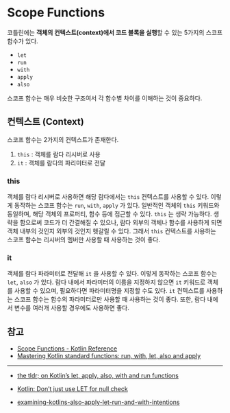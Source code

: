 # Scope Functions

코틀린에는 **객체의 컨텍스트(context)에서 코드 블록을 실행**할 수 있는 5가지의 스코프 함수가 있다.

* `let`
* `run`
* `with`
* `apply`
* `also`

스코프 함수는 매우 비슷한 구조여서 각 함수별 차이를 이해하는 것이 중요하다.

## 컨텍스트 (Context)

스코프 함수는 2가지의 컨텍스트가 존재한다.

1. `this` : 객체를 람다 리시버로 사용
2. `it` : 객체를 람다의 파리미터로 전달

### this

객체를 람다 리시버로 사용하면 해당 람다에서는 `this` 컨텍스트를 사용할 수 있다. 이렇게 동작하는 스코프 함수는 `run`, `with`, `apply` 가 있다. 일반적인 객체의 `this` 키워드와 동일하며, 해당 객체의 프로퍼티, 함수 등에 접근할 수 있다. `this` 는 생략 가능하다. 생략을 함으로써 코드가 더 간결해질 수 있으나, 람다 외부의 객체나 함수를 사용하게 되면 객체 내부의 것인지 외부의 것인지 헷갈릴 수 있다. 그래서 `this` 컨텍스트를 사용하는 스코프 함수는 리시버의 멤버만 사용할 때 사용하는 것이 좋다.

### it

객체를 람다 파라미터로 전달해 `it` 을 사용할 수 있다. 이렇게 동작하는 스코프 함수는 `let`, `also` 가 있다. 람다 내에서 파라미터의 이름을 지정하지 않으면 `it` 키워드로 객체를 사용할 수 있으며, 필요하다면 파라미터명을 지정할 수도 있다. `it` 컨텍스트를 사용하는 스코프 함수는 함수의 파라미터로만 사용할 때 사용하는 것이 좋다. 또한, 람다 내에서 변수를 여러개 사용할 경우에도 사용하면 좋다.

## 참고

* [Scope Functions - Kotlin Reference](https://kotlinlang.org/docs/reference/scope-functions.html)
* [Mastering Kotlin standard functions: run, with, let, also and apply](https://medium.com/@elye.project/mastering-kotlin-standard-functions-run-with-let-also-and-apply-9cd334b0ef84)

---


* [the tldr; on Kotlin’s let, apply, also, with and run functions](https://proandroiddev.com/the-tldr-on-kotlins-let-apply-also-with-and-run-functions-6253f06d152b)

* [Kotlin: Don’t just use LET for null check](https://medium.com/@elye.project/kotlin-dont-just-use-let-7e91f544e27f)

* [examining-kotlins-also-apply-let-run-and-with-intentions](https://dzone.com/articles/examining-kotlins-also-apply-let-run-and-with-intentions)
